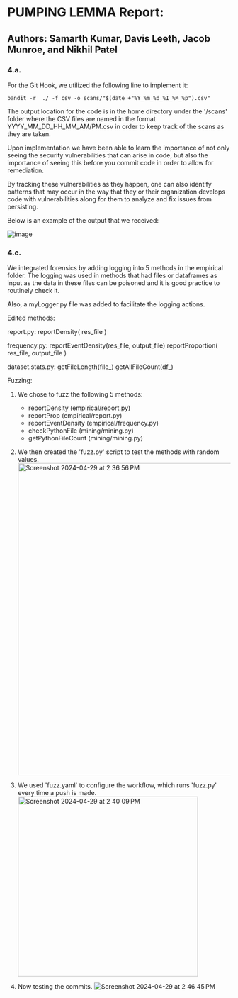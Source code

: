 # PUMPING LEMMA Report:
## Authors: Samarth Kumar, Davis Leeth, Jacob Munroe, and Nikhil Patel

### 4.a. 
For the Git Hook, we utilized the following line to implement it:

`bandit -r  ./ -f csv -o scans/"$(date +"%Y_%m_%d_%I_%M_%p").csv"`

The output location for the code is in the home directory under the '/scans' folder where the CSV files are named in the format YYYY_MM_DD_HH_MM_AM/PM.csv in order to keep track of the scans as they are taken.

Upon implementation we have been able to learn the importance of not only seeing the security vulnerabilities that can arise in code, but also the importance of seeing this before you commit code in order to allow for remediation.

By tracking these vulnerabilities as they happen, one can also identify patterns that may occur in the way that they or their organization develops code with vulnerabilities along for them to analyze and fix issues from persisting.

Below is an example of the output that we received:

![image](https://github.com/jakemunroe/PUMPINGLEMMA-SPRING2024-SQA/assets/72417111/1bb60ccd-330b-4d37-b0cd-e81adbdee232)


### 4.c.
We integrated forensics by adding logging into 5 methods in the empirical folder.
The logging was used in methods that had files or dataframes as input as the data in these files can be poisoned and it is good practice to routinely check it.

Also, a myLogger.py file was added to facilitate the logging actions.

Edited methods:

report.py:
reportDensity( res_file )

frequency.py:
reportEventDensity(res_file, output_file)
reportProportion( res_file, output_file )

dataset.stats.py:
getFileLength(file_)
getAllFileCount(df_)

Fuzzing:

1. We chose to fuzz the following 5 methods:
    - reportDensity (empirical/report.py)
    - reportProp (empirical/report.py)
    - reportEventDensity (empirical/frequency.py)
    - checkPythonFile (mining/mining.py)
    - getPythonFileCount (mining/mining.py)
      
2. We then created the 'fuzz.py' script to test the methods with random values.
    <img width="704" alt="Screenshot 2024-04-29 at 2 36 56 PM" src="https://github.com/jakemunroe/PUMPINGLEMMA-SPRING2024-SQA/assets/144175666/e682548e-e38b-4ca7-a96e-64c7c83ba919">

3. We used 'fuzz.yaml' to configure the workflow, which runs 'fuzz.py' every time a push is made.
   <img width="406" alt="Screenshot 2024-04-29 at 2 40 09 PM" src="https://github.com/jakemunroe/PUMPINGLEMMA-SPRING2024-SQA/assets/144175666/810fcd30-bd1e-43ee-8c16-ec806483af5f">

4. Now testing the commits.
   ![Screenshot 2024-04-29 at 2 46 45 PM](https://github.com/jakemunroe/PUMPINGLEMMA-SPRING2024-SQA/assets/144175666/2afbd3eb-4022-4b33-a9eb-5be55d88a929)
